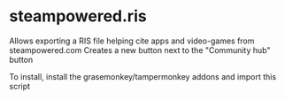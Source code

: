 # steampowered.ris
Allows exporting a RIS file helping cite apps and video-games from steampowered.com
Creates a new button next to the "Community hub" button

To install, install the grasemonkey/tampermonkey addons and import this script
